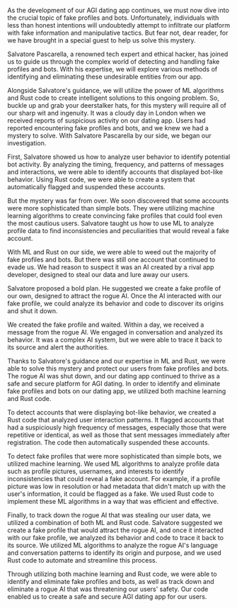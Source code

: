 As the development of our AGI dating app continues, we must now dive into the crucial topic of fake profiles and bots. Unfortunately, individuals with less than honest intentions will undoubtedly attempt to infiltrate our platform with fake information and manipulative tactics. But fear not, dear reader, for we have brought in a special guest to help us solve this mystery.

Salvatore Pascarella, a renowned tech expert and ethical hacker, has joined us to guide us through the complex world of detecting and handling fake profiles and bots. With his expertise, we will explore various methods of identifying and eliminating these undesirable entities from our app. 

Alongside Salvatore's guidance, we will utilize the power of ML algorithms and Rust code to create intelligent solutions to this ongoing problem. So, buckle up and grab your deerstalker hats, for this mystery will require all of our sharp wit and ingenuity.
It was a cloudy day in London when we received reports of suspicious activity on our dating app. Users had reported encountering fake profiles and bots, and we knew we had a mystery to solve. With Salvatore Pascarella by our side, we began our investigation.

First, Salvatore showed us how to analyze user behavior to identify potential bot activity. By analyzing the timing, frequency, and patterns of messages and interactions, we were able to identify accounts that displayed bot-like behavior. Using Rust code, we were able to create a system that automatically flagged and suspended these accounts.

But the mystery was far from over. We soon discovered that some accounts were more sophisticated than simple bots. They were utilizing machine learning algorithms to create convincing fake profiles that could fool even the most cautious users. Salvatore taught us how to use ML to analyze profile data to find inconsistencies and peculiarities that would reveal a fake account.

With ML and Rust on our side, we were able to weed out the majority of fake profiles and bots. But there was still one account that continued to evade us. We had reason to suspect it was an AI created by a rival app developer, designed to steal our data and lure away our users.

Salvatore proposed a bold plan. He suggested we create a fake profile of our own, designed to attract the rogue AI. Once the AI interacted with our fake profile, we could analyze its behavior and code to discover its origins and shut it down.

We created the fake profile and waited. Within a day, we received a message from the rogue AI. We engaged in conversation and analyzed its behavior. It was a complex AI system, but we were able to trace it back to its source and alert the authorities.

Thanks to Salvatore's guidance and our expertise in ML and Rust, we were able to solve this mystery and protect our users from fake profiles and bots. The rogue AI was shut down, and our dating app continued to thrive as a safe and secure platform for AGI dating.
In order to identify and eliminate fake profiles and bots on our dating app, we utilized both machine learning and Rust code. 

To detect accounts that were displaying bot-like behavior, we created a Rust code that analyzed user interaction patterns. It flagged accounts that had a suspiciously high frequency of messages, especially those that were repetitive or identical, as well as those that sent messages immediately after registration. The code then automatically suspended these accounts.

To detect fake profiles that were more sophisticated than simple bots, we utilized machine learning. We used ML algorithms to analyze profile data such as profile pictures, usernames, and interests to identify inconsistencies that could reveal a fake account. For example, if a profile picture was low in resolution or had metadata that didn't match up with the user's information, it could be flagged as a fake. We used Rust code to implement these ML algorithms in a way that was efficient and effective.

Finally, to track down the rogue AI that was stealing our user data, we utilized a combination of both ML and Rust code. Salvatore suggested we create a fake profile that would attract the rogue AI, and once it interacted with our fake profile, we analyzed its behavior and code to trace it back to its source. We utilized ML algorithms to analyze the rogue AI's language and conversation patterns to identify its origin and purpose, and we used Rust code to automate and streamline this process.

Through utilizing both machine learning and Rust code, we were able to identify and eliminate fake profiles and bots, as well as track down and eliminate a rogue AI that was threatening our users' safety. Our code enabled us to create a safe and secure AGI dating app for our users.